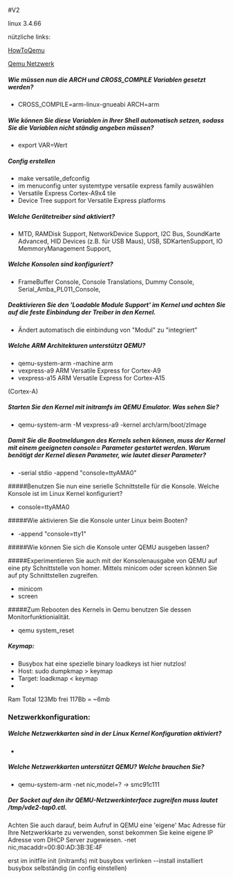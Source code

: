 #V2

linux 3.4.66

nützliche links:

  [HowToQemu](http://fedoraproject.org/wiki/Architectures/ARM/HowToQemu)
  
  [Qemu Netzwerk](http://qemu-buch.de/de/index.php/QEMU-KVM-Buch/_Netzwerkoptionen)

##### Wie müssen nun die ARCH und CROSS_COMPILE Variablen gesetzt werden? 
* CROSS_COMPILE=arm-linux-gnueabi ARCH=arm

##### Wie können Sie diese Variablen in Ihrer Shell automatisch setzen, sodass Sie die Variablen nicht ständig angeben müssen? 
* export VAR=Wert

##### Config erstellen
* make versatile_defconfig
* im menuconfig unter systemtype versatile express family auswählen
 * Versatile Express Cortex-A9x4 tile 
 * Device Tree support for Versatile Express platforms

##### Welche Gerätetreiber sind aktiviert? 
* MTD, RAMDisk Support, NetworkDevice Support, I2C Bus, SoundKarte Advanced, HID Devices (z.B. für USB Maus), USB, SDKartenSupport, IO MemmoryManagement Support,

##### Welche Konsolen sind konfiguriert? 
* FrameBuffer Console, Console Translations, Dummy Console, Serial_Amba_PL011_Console,

##### Deaktivieren Sie den 'Loadable Module Support' im Kernel und achten Sie auf die feste Einbindung der Treiber in den Kernel. 
* Ändert automatisch die einbindung von "Modul" zu "integriert"

##### Welche ARM Architekturen unterstützt QEMU? 
* qemu-system-arm -machine arm
 * vexpress-a9          ARM Versatile Express for Cortex-A9
 * vexpress-a15         ARM Versatile Express for Cortex-A15

(Cortex-A)

##### Starten Sie den Kernel mit initramfs im QEMU Emulator. Was sehen Sie?
* qemu-system-arm -M vexpress-a9 -kernel arch/arm/boot/zImage 

##### Damit Sie die Bootmeldungen des Kernels sehen können, muss der Kernel mit einem geeigneten console= Parameter gestartet werden. Warum benötigt der Kernel diesen Parameter, wie lautet dieser Parameter? 
* -serial stdio -append "console=ttyAMA0"

#####Benutzen Sie nun eine serielle Schnittstelle für die Konsole. Welche Konsole ist im Linux Kernel konfiguriert?
* console=ttyAMA0

#####Wie aktivieren Sie die Konsole unter Linux beim Booten?
* -append "console=tty1"

#####Wie können Sie sich die Konsole unter QEMU ausgeben lassen?

#####Experimentieren Sie auch mit der Konsolenausgabe von QEMU auf eine pty Schnittstelle von homer. Mittels minicom oder screen können Sie auf pty Schnittstellen zugreifen. 
* minicom
* screen

#####Zum Rebooten des Kernels in Qemu benutzen Sie dessen Monitorfunktionialität. 
* qemu system_reset


##### Keymap:
* Busybox hat eine spezielle binary  loadkeys ist hier nutzlos!
* Host: sudo dumpkmap > keymap
* Target: loadkmap < keymap
* 

Ram Total 123Mb
frei 117Bb
= ~6mb

### Netzwerkkonfiguration:
##### Welche Netzwerkkarten sind in der Linux Kernel Konfiguration aktiviert?
* 

##### Welche Netzwerkkarten unterstützt QEMU? Welche brauchen Sie?
* qemu-system-arm -net nic,model=? -> smc91c111

##### Der Socket auf den ihr QEMU-Netzwerkinterface zugreifen muss lautet /tmp/vde2-tap0.ctl. 
Achten Sie auch darauf, beim Aufruf in QEMU eine 'eigene' Mac Adresse für Ihre Netzwerkkarte zu verwenden, sonst bekommen Sie keine eigene IP Adresse vom DHCP Server zugewiesen.
-net nic,macaddr=00:80:AD:3B:3E:4F

erst im initfile init (initramfs) mit busybox verlinken
--install installiert busybox selbständig (in config einstellen)





